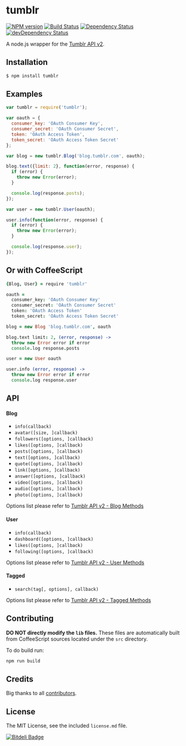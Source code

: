 # tumblr

[![NPM version](https://badge.fury.io/js/tumblr.svg)](http://badge.fury.io/js/tumblr) [![Build Status](https://travis-ci.org/meritt/node-tumblr.svg?branch=master)](https://travis-ci.org/meritt/node-tumblr) [![Dependency Status](https://david-dm.org/meritt/node-tumblr.svg?theme=shields.io)](https://david-dm.org/meritt/node-tumblr) [![devDependency Status](https://david-dm.org/meritt/node-tumblr/dev-status.svg?theme=shields.io)](https://david-dm.org/meritt/node-tumblr#info=devDependencies)

A node.js wrapper for the [Tumblr API v2](http://www.tumblr.com/docs/en/api/v2).

## Installation

```bash
$ npm install tumblr
```

## Examples

```js
var tumblr = require('tumblr');

var oauth = {
  consumer_key: 'OAuth Consumer Key',
  consumer_secret: 'OAuth Consumer Secret',
  token: 'OAuth Access Token',
  token_secret: 'OAuth Access Token Secret'
};

var blog = new tumblr.Blog('blog.tumblr.com', oauth);

blog.text({limit: 2}, function(error, response) {
  if (error) {
    throw new Error(error);
  }

  console.log(response.posts);
});

var user = new tumblr.User(oauth);

user.info(function(error, response) {
  if (error) {
    throw new Error(error);
  }

  console.log(response.user);
});
```

## Or with CoffeeScript

```coffeescript
{Blog, User} = require 'tumblr'

oauth =
  consumer_key: 'OAuth Consumer Key'
  consumer_secret: 'OAuth Consumer Secret'
  token: 'OAuth Access Token'
  token_secret: 'OAuth Access Token Secret'

blog = new Blog 'blog.tumblr.com', oauth

blog.text limit: 2, (error, response) ->
  throw new Error error if error
  console.log response.posts

user = new User oauth

user.info (error, response) ->
  throw new Error error if error
  console.log response.user
```

## API

#### Blog

* `info(callback)`
* `avatar([size, ]callback)`
* `followers([options, ]callback)`
* `likes([options, ]callback)`
* `posts([options, ]callback)`
* `text([options, ]callback)`
* `quote([options, ]callback)`
* `link([options, ]callback)`
* `answer([options, ]callback)`
* `video([options, ]callback)`
* `audio([options, ]callback)`
* `photo([options, ]callback)`

Options list please refer to [Tumblr API v2 - Blog Methods](http://www.tumblr.com/docs/en/api/v2#blog_methods)

#### User

* `info(callback)`
* `dashboard([options, ]callback)`
* `likes([options, ]callback)`
* `following([options, ]callback)`

Options list please refer to [Tumblr API v2 - User Methods](http://www.tumblr.com/docs/en/api/v2#user-methods)

#### Tagged

* `search(tag[, options], callback)`

Options list please refer to [Tumblr API v2 - Tagged Methods](http://www.tumblr.com/docs/en/api/v2#tagged-method)

## Contributing

**DO NOT directly modify the `lib` files.** These files are automatically built from CoffeeScript sources located under the `src` directory.

To do build run:

```bash
npm run build
```

## Credits

Big thanks to all [contributors](https://github.com/meritt/node-tumblr/graphs/contributors).

## License

The MIT License, see the included `license.md` file.

[![Bitdeli Badge](https://d2weczhvl823v0.cloudfront.net/meritt/node-tumblr/trend.png)](https://bitdeli.com/free "Bitdeli Badge")